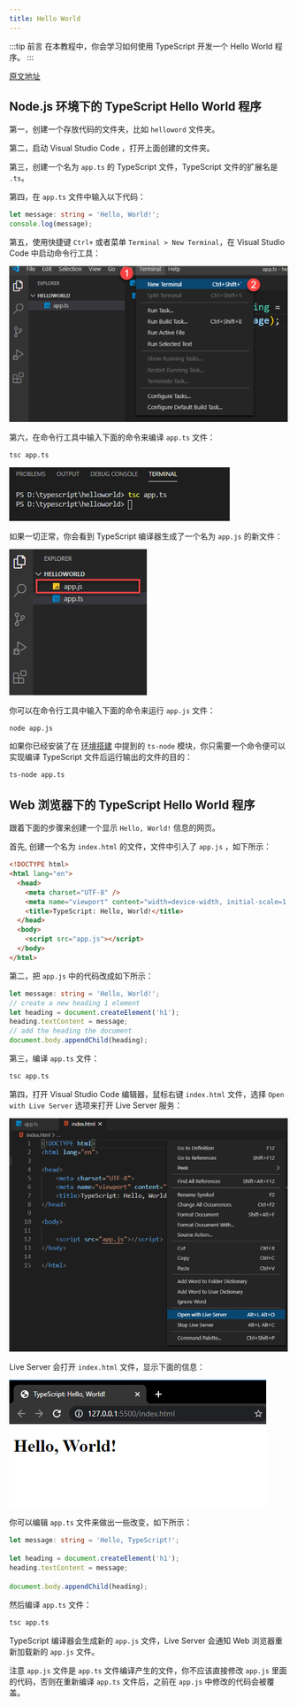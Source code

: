 ```yaml
---
title: Hello World
---
```


:::tip 前言
在本教程中，你会学习如何使用 TypeScript 开发一个 Hello World 程序。
:::

[原文地址](https://www.typescripttutorial.net/typescript-tutorial/typescript-hello-world/)

## Node.js 环境下的 TypeScript Hello World 程序

第一，创建一个存放代码的文件夹，比如 `helloword` 文件夹。

第二，启动 Visual Studio Code ，打开上面创建的文件夹。

第三，创建一个名为 `app.ts` 的 TypeScript 文件，TypeScript 文件的扩展名是 `.ts`。

第四，在 `app.ts` 文件中输入以下代码：

```ts
let message: string = 'Hello, World!';
console.log(message);
```

第五，使用快捷键 `Ctrl+` 或者菜单 `Terminal > New Terminal`，在 Visual Studio Code 中启动命令行工具：

![TypeScript-Hello-World-Launch-Terminal](./images/TypeScript-Hello-World-Launch-Terminal.png)

第六，在命令行工具中输入下面的命令来编译 `app.ts` 文件：

```sh
tsc app.ts
```

![TypeScript-Hello-World-compile-TS-file](./images/TypeScript-Hello-World-compile-TS-file.png)

如果一切正常，你会看到 TypeScript 编译器生成了一个名为 `app.js` 的新文件：

![TypeScript-Hello-World-Output-file](./images/TypeScript-Hello-World-Output-file.png)

你可以在命令行工具中输入下面的命令来运行 `app.js` 文件：

```sh
node app.js
```

如果你已经安装了在 [环境搭建](/1-getting-started/2-setup-typescript/) 中提到的 `ts-node` 模块，你只需要一个命令便可以实现编译 TypeScript 文件后运行输出的文件的目的：

```sh
ts-node app.ts
```

## Web 浏览器下的 TypeScript Hello World 程序

跟着下面的步骤来创建一个显示 `Hello, World!` 信息的网页。

首先, 创建一个名为 `index.html` 的文件，文件中引入了 `app.js` ，如下所示：

```html
<!DOCTYPE html>
<html lang="en">
  <head>
    <meta charset="UTF-8" />
    <meta name="viewport" content="width=device-width, initial-scale=1.0" />
    <title>TypeScript: Hello, World!</title>
  </head>
  <body>
    <script src="app.js"></script>
  </body>
</html>
```

第二，把 `app.js` 中的代码改成如下所示：

```ts
let message: string = 'Hello, World!';
// create a new heading 1 element
let heading = document.createElement('h1');
heading.textContent = message;
// add the heading the document
document.body.appendChild(heading);
```

第三，编译 `app.ts` 文件：

```sh
tsc app.ts
```

第四，打开 Visual Studio Code 编辑器，鼠标右键 `index.html` 文件，选择 `Open with Live Server` 选项来打开 Live Server 服务：

![TypeScript-Hello-World-Live-Server](./images/TypeScript-Hello-World-Live-Server.png)

Live Server 会打开 `index.html` 文件，显示下面的信息：

![TypeScript-Hello-World-Web-Browser](./images/TypeScript-Hello-World-Web-Browser.png)

你可以编辑 `app.ts` 文件来做出一些改变，如下所示：

```ts
let message: string = 'Hello, TypeScript!';

let heading = document.createElement('h1');
heading.textContent = message;

document.body.appendChild(heading);
```

然后编译 `app.ts` 文件：

```sh
tsc app.ts
```

TypeScript 编译器会生成新的 `app.js` 文件，Live Server 会通知 Web 浏览器重新加载新的 `app.js` 文件。

注意 `app.js` 文件是 `app.ts` 文件编译产生的文件，你不应该直接修改 `app.js` 里面的代码，否则在重新编译 `app.ts` 文件后，之前在 `app.js` 中修改的代码会被覆盖。
